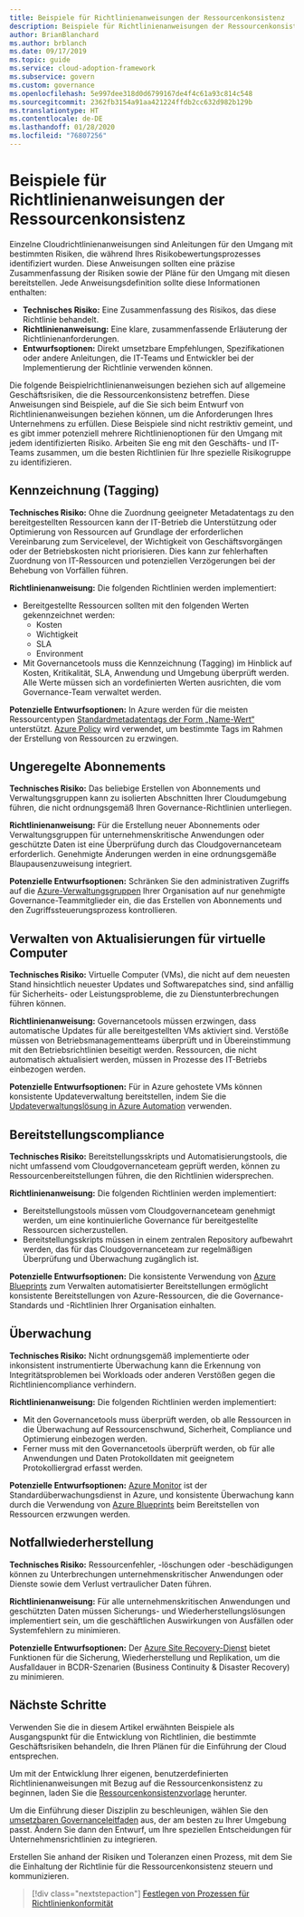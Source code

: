 ```yaml
---
title: Beispiele für Richtlinienanweisungen der Ressourcenkonsistenz
description: Beispiele für Richtlinienanweisungen der Ressourcenkonsistenz
author: BrianBlanchard
ms.author: brblanch
ms.date: 09/17/2019
ms.topic: guide
ms.service: cloud-adoption-framework
ms.subservice: govern
ms.custom: governance
ms.openlocfilehash: 5e997dee318d0d6799167de4f4c61a93c814c548
ms.sourcegitcommit: 2362fb3154a91aa421224ffdb2cc632d982b129b
ms.translationtype: HT
ms.contentlocale: de-DE
ms.lasthandoff: 01/28/2020
ms.locfileid: "76807256"
---
```

# <a name="resource-consistency-sample-policy-statements"></a>Beispiele für Richtlinienanweisungen der Ressourcenkonsistenz

Einzelne Cloudrichtlinienanweisungen sind Anleitungen für den Umgang mit bestimmten Risiken, die während Ihres Risikobewertungsprozesses identifiziert wurden. Diese Anweisungen sollten eine präzise Zusammenfassung der Risiken sowie der Pläne für den Umgang mit diesen bereitstellen. Jede Anweisungsdefinition sollte diese Informationen enthalten:

- **Technisches Risiko:** Eine Zusammenfassung des Risikos, das diese Richtlinie behandelt.
- **Richtlinienanweisung:** Eine klare, zusammenfassende Erläuterung der Richtlinienanforderungen.
- **Entwurfsoptionen:** Direkt umsetzbare Empfehlungen, Spezifikationen oder andere Anleitungen, die IT-Teams und Entwickler bei der Implementierung der Richtlinie verwenden können.

Die folgende Beispielrichtlinienanweisungen beziehen sich auf allgemeine Geschäftsrisiken, die die Ressourcenkonsistenz betreffen. Diese Anweisungen sind Beispiele, auf die Sie sich beim Entwurf von Richtlinienanweisungen beziehen können, um die Anforderungen Ihres Unternehmens zu erfüllen. Diese Beispiele sind nicht restriktiv gemeint, und es gibt immer potenziell mehrere Richtlinienoptionen für den Umgang mit jedem identifizierten Risiko. Arbeiten Sie eng mit den Geschäfts- und IT-Teams zusammen, um die besten Richtlinien für Ihre spezielle Risikogruppe zu identifizieren.

## <a name="tagging"></a>Kennzeichnung (Tagging)

**Technisches Risiko:** Ohne die Zuordnung geeigneter Metadatentags zu den bereitgestellten Ressourcen kann der IT-Betrieb die Unterstützung oder Optimierung von Ressourcen auf Grundlage der erforderlichen Vereinbarung zum Servicelevel, der Wichtigkeit von Geschäftsvorgängen oder der Betriebskosten nicht priorisieren. Dies kann zur fehlerhaften Zuordnung von IT-Ressourcen und potenziellen Verzögerungen bei der Behebung von Vorfällen führen.

**Richtlinienanweisung:** Die folgenden Richtlinien werden implementiert:

- Bereitgestellte Ressourcen sollten mit den folgenden Werten gekennzeichnet werden:
  - Kosten
  - Wichtigkeit
  - SLA
  - Environment
- Mit Governancetools muss die Kennzeichnung (Tagging) im Hinblick auf Kosten, Kritikalität, SLA, Anwendung und Umgebung überprüft werden. Alle Werte müssen sich an vordefinierten Werten ausrichten, die vom Governance-Team verwaltet werden.

**Potenzielle Entwurfsoptionen:** In Azure werden für die meisten Ressourcentypen [Standardmetadatentags der Form „Name-Wert“](https://docs.microsoft.com/azure/azure-resource-manager/resource-group-using-tags) unterstützt. [Azure Policy](https://docs.microsoft.com/azure/governance/policy/overview) wird verwendet, um bestimmte Tags im Rahmen der Erstellung von Ressourcen zu erzwingen.

## <a name="ungoverned-subscriptions"></a>Ungeregelte Abonnements

**Technisches Risiko:** Das beliebige Erstellen von Abonnements und Verwaltungsgruppen kann zu isolierten Abschnitten Ihrer Cloudumgebung führen, die nicht ordnungsgemäß Ihren Governance-Richtlinien unterliegen.

**Richtlinienanweisung:** Für die Erstellung neuer Abonnements oder Verwaltungsgruppen für unternehmenskritische Anwendungen oder geschützte Daten ist eine Überprüfung durch das Cloudgovernanceteam erforderlich. Genehmigte Änderungen werden in eine ordnungsgemäße Blaupausenzuweisung integriert.

**Potenzielle Entwurfsoptionen:** Schränken Sie den administrativen Zugriffs auf die [Azure-Verwaltungsgruppen](https://docs.microsoft.com/azure/governance/management-groups) Ihrer Organisation auf nur genehmigte Governance-Teammitglieder ein, die das Erstellen von Abonnements und den Zugriffssteuerungsprozess kontrollieren.

## <a name="manage-updates-to-virtual-machines"></a>Verwalten von Aktualisierungen für virtuelle Computer

**Technisches Risiko:** Virtuelle Computer (VMs), die nicht auf dem neuesten Stand hinsichtlich neuester Updates und Softwarepatches sind, sind anfällig für Sicherheits- oder Leistungsprobleme, die zu Dienstunterbrechungen führen können.

**Richtlinienanweisung:** Governancetools müssen erzwingen, dass automatische Updates für alle bereitgestellten VMs aktiviert sind. Verstöße müssen von Betriebsmanagementteams überprüft und in Übereinstimmung mit den Betriebsrichtlinien beseitigt werden. Ressourcen, die nicht automatisch aktualisiert werden, müssen in Prozesse des IT-Betriebs einbezogen werden.

**Potenzielle Entwurfsoptionen:** Für in Azure gehostete VMs können konsistente Updateverwaltung bereitstellen, indem Sie die [Updateverwaltungslösung in Azure Automation](https://docs.microsoft.com/azure/automation/automation-update-management) verwenden.

## <a name="deployment-compliance"></a>Bereitstellungscompliance

**Technisches Risiko:** Bereitstellungsskripts und Automatisierungstools, die nicht umfassend vom Cloudgovernanceteam geprüft werden, können zu Ressourcenbereitstellungen führen, die den Richtlinien widersprechen.

**Richtlinienanweisung:** Die folgenden Richtlinien werden implementiert:

- Bereitstellungstools müssen vom Cloudgovernanceteam genehmigt werden, um eine kontinuierliche Governance für bereitgestellte Ressourcen sicherzustellen.
- Bereitstellungsskripts müssen in einem zentralen Repository aufbewahrt werden, das für das Cloudgovernanceteam zur regelmäßigen Überprüfung und Überwachung zugänglich ist.

**Potenzielle Entwurfsoptionen:** Die konsistente Verwendung von [Azure Blueprints](https://docs.microsoft.com/azure/governance/blueprints) zum Verwalten automatisierter Bereitstellungen ermöglicht konsistente Bereitstellungen von Azure-Ressourcen, die die Governance-Standards und -Richtlinien Ihrer Organisation einhalten.

## <a name="monitoring"></a>Überwachung

**Technisches Risiko:** Nicht ordnungsgemäß implementierte oder inkonsistent instrumentierte Überwachung kann die Erkennung von Integritätsproblemen bei Workloads oder anderen Verstößen gegen die Richtliniencompliance verhindern.

**Richtlinienanweisung:** Die folgenden Richtlinien werden implementiert:

- Mit den Governancetools muss überprüft werden, ob alle Ressourcen in die Überwachung auf Ressourcenschwund, Sicherheit, Compliance und Optimierung einbezogen werden.
- Ferner muss mit den Governancetools überprüft werden, ob für alle Anwendungen und Daten Protokolldaten mit geeignetem Protokolliergrad erfasst werden.

**Potenzielle Entwurfsoptionen:** [Azure Monitor](https://docs.microsoft.com/azure/azure-monitor/overview) ist der Standardüberwachungsdienst in Azure, und konsistente Überwachung kann durch die Verwendung von [Azure Blueprints](https://docs.microsoft.com/azure/governance/blueprints) beim Bereitstellen von Ressourcen erzwungen werden.

## <a name="disaster-recovery"></a>Notfallwiederherstellung

**Technisches Risiko:** Ressourcenfehler, -löschungen oder -beschädigungen können zu Unterbrechungen unternehmenskritischer Anwendungen oder Dienste sowie dem Verlust vertraulicher Daten führen.

**Richtlinienanweisung:** Für alle unternehmenskritischen Anwendungen und geschützten Daten müssen Sicherungs- und Wiederherstellungslösungen implementiert sein, um die geschäftlichen Auswirkungen von Ausfällen oder Systemfehlern zu minimieren.

**Potenzielle Entwurfsoptionen:** Der [Azure Site Recovery-Dienst](https://docs.microsoft.com/azure/site-recovery/site-recovery-overview) bietet Funktionen für die Sicherung, Wiederherstellung und Replikation, um die Ausfalldauer in BCDR-Szenarien (Business Continuity & Disaster Recovery) zu minimieren.

## <a name="next-steps"></a>Nächste Schritte

Verwenden Sie die in diesem Artikel erwähnten Beispiele als Ausgangspunkt für die Entwicklung von Richtlinien, die bestimmte Geschäftsrisiken behandeln, die Ihren Plänen für die Einführung der Cloud entsprechen.

Um mit der Entwicklung Ihrer eigenen, benutzerdefinierten Richtlinienanweisungen mit Bezug auf die Ressourcenkonsistenz zu beginnen, laden Sie die [Ressourcenkonsistenzvorlage](./template.md) herunter.

Um die Einführung dieser Disziplin zu beschleunigen, wählen Sie den [umsetzbaren Governanceleitfaden](../guides/index.md) aus, der am besten zu Ihrer Umgebung passt. Ändern Sie dann den Entwurf, um Ihre speziellen Entscheidungen für Unternehmensrichtlinien zu integrieren.

Erstellen Sie anhand der Risiken und Toleranzen einen Prozess, mit dem Sie die Einhaltung der Richtlinie für die Ressourcenkonsistenz steuern und kommunizieren.

> [!div class="nextstepaction"]
> [Festlegen von Prozessen für Richtlinienkonformität](./compliance-processes.md)
